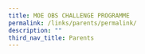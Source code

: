 ```yaml
---
title: MOE OBS CHALLENGE PROGRAMME
permalink: /links/parents/permalink/
description: ""
third_nav_title: Parents
---
```


